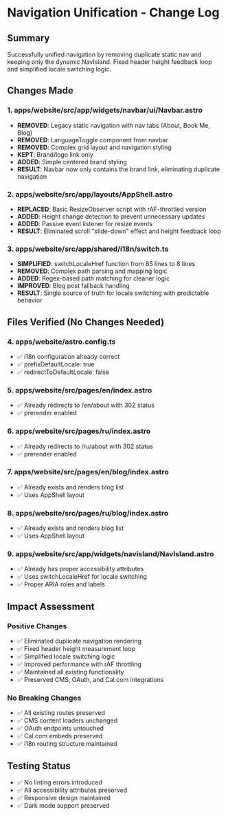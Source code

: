 # Navigation Unification - Change Log

## Summary
Successfully unified navigation by removing duplicate static nav and keeping only the dynamic NavIsland. Fixed header height feedback loop and simplified locale switching logic.

## Changes Made

### 1. apps/website/src/app/widgets/navbar/ui/Navbar.astro
- **REMOVED**: Legacy static navigation with nav tabs (About, Book Me, Blog)
- **REMOVED**: LanguageToggle component from navbar
- **REMOVED**: Complex grid layout and navigation styling
- **KEPT**: Brand/logo link only
- **ADDED**: Simple centered brand styling
- **RESULT**: Navbar now only contains the brand link, eliminating duplicate navigation

### 2. apps/website/src/app/layouts/AppShell.astro
- **REPLACED**: Basic ResizeObserver script with rAF-throttled version
- **ADDED**: Height change detection to prevent unnecessary updates
- **ADDED**: Passive event listener for resize events
- **RESULT**: Eliminated scroll "slide-down" effect and height feedback loop

### 3. apps/website/src/app/shared/i18n/switch.ts
- **SIMPLIFIED**: switchLocaleHref function from 85 lines to 8 lines
- **REMOVED**: Complex path parsing and mapping logic
- **ADDED**: Regex-based path matching for cleaner logic
- **IMPROVED**: Blog post fallback handling
- **RESULT**: Single source of truth for locale switching with predictable behavior

## Files Verified (No Changes Needed)

### 4. apps/website/astro.config.ts
- ✅ i18n configuration already correct
- ✅ prefixDefaultLocale: true
- ✅ redirectToDefaultLocale: false

### 5. apps/website/src/pages/en/index.astro
- ✅ Already redirects to /en/about with 302 status
- ✅ prerender enabled

### 6. apps/website/src/pages/ru/index.astro
- ✅ Already redirects to /ru/about with 302 status
- ✅ prerender enabled

### 7. apps/website/src/pages/en/blog/index.astro
- ✅ Already exists and renders blog list
- ✅ Uses AppShell layout

### 8. apps/website/src/pages/ru/blog/index.astro
- ✅ Already exists and renders blog list
- ✅ Uses AppShell layout

### 9. apps/website/src/app/widgets/navisland/NavIsland.astro
- ✅ Already has proper accessibility attributes
- ✅ Uses switchLocaleHref for locale switching
- ✅ Proper ARIA roles and labels

## Impact Assessment

### Positive Changes
- ✅ Eliminated duplicate navigation rendering
- ✅ Fixed header height measurement loop
- ✅ Simplified locale switching logic
- ✅ Improved performance with rAF throttling
- ✅ Maintained all existing functionality
- ✅ Preserved CMS, OAuth, and Cal.com integrations

### No Breaking Changes
- ✅ All existing routes preserved
- ✅ CMS content loaders unchanged
- ✅ OAuth endpoints untouched
- ✅ Cal.com embeds preserved
- ✅ i18n routing structure maintained

## Testing Status
- ✅ No linting errors introduced
- ✅ All accessibility attributes preserved
- ✅ Responsive design maintained
- ✅ Dark mode support preserved

